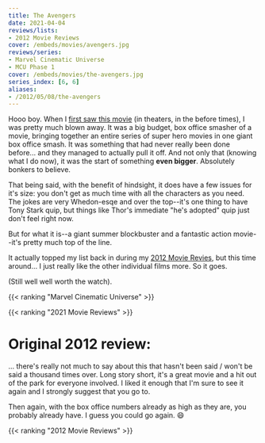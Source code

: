 ```yaml
---
title: The Avengers
date: 2021-04-04
reviews/lists:
- 2012 Movie Reviews
cover: /embeds/movies/avengers.jpg
reviews/series:
- Marvel Cinematic Universe
- MCU Phase 1
cover: /embeds/movies/the-avengers.jpg
series_index: [6, 6]
aliases:
- /2012/05/08/the-avengers
---
```

Hooo boy. When I [first saw this movie](#original-2012-review) (in theaters, in the before times), I was pretty much blown away. It was a big budget, box office smasher of a movie, bringing together an entire series of super hero movies in one giant box office smash. It was something that had never really been done before... and they managed to actually pull it off. And not only that (knowing what I do now), it was the start of something **even bigger**. Absolutely bonkers to believe. 

That being said, with the benefit of hindsight, it does have a few issues for it's size: you don't get as much time with all the characters as you need. The jokes are very Whedon-esqe and over the top--it's one thing to have Tony Stark quip, but things like Thor's immediate "he's adopted" quip just don't feel right now. 

But for what it is--a giant summer blockbuster and a fantastic action movie--it's pretty much top of the line. 

It actually topped my list back in during my [2012 Movie Revies](/reviews/lists/2012-movie-reviews/), but this time around... I just really like the other individual films more. So it goes. 

(Still well well worth the watch). 

{{< ranking "Marvel Cinematic Universe" >}}

{{< ranking "2021 Movie Reviews" >}}

# Original 2012 review:

... there's really not much to say about this that hasn't been said / won't be said a thousand times over. Long story short, it's a great movie and a hit out of the park for everyone involved. I liked it enough that I'm sure to see it again and I strongly suggest that you go to.

<!--more-->

Then again, with the box office numbers already as high as they are, you probably already have. I guess you could go again. :smile:

{{< ranking "2012 Movie Reviews" >}}
